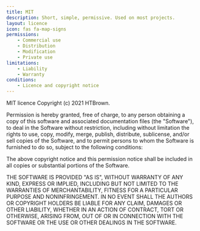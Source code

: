 ```yaml
---
title: MIT
description: Short, simple, permissive. Used on most projects.
layout: licence
icon: fas fa-map-signs
permissions:
    - Commercial use
    - Distribution
    - Modification
    - Private use
limitations:
    - Liability
    - Warranty
conditions:
    - Licence and copyright notice
---
```


MIT licence
Copyright (c) 2021 HTBrown.

Permission is hereby granted, free of charge, to any person obtaining a copy
of this software and associated documentation files (the "Software"), to deal
in the Software without restriction, including without limitation the rights
to use, copy, modify, merge, publish, distribute, sublicense, and/or sell
copies of the Software, and to permit persons to whom the Software is
furnished to do so, subject to the following conditions:

The above copyright notice and this permission notice shall be included in all
copies or substantial portions of the Software.

THE SOFTWARE IS PROVIDED "AS IS", WITHOUT WARRANTY OF ANY KIND, EXPRESS OR
IMPLIED, INCLUDING BUT NOT LIMITED TO THE WARRANTIES OF MERCHANTABILITY,
FITNESS FOR A PARTICULAR PURPOSE AND NONINFRINGEMENT. IN NO EVENT SHALL THE
AUTHORS OR COPYRIGHT HOLDERS BE LIABLE FOR ANY CLAIM, DAMAGES OR OTHER
LIABILITY, WHETHER IN AN ACTION OF CONTRACT, TORT OR OTHERWISE, ARISING FROM,
OUT OF OR IN CONNECTION WITH THE SOFTWARE OR THE USE OR OTHER DEALINGS IN THE
SOFTWARE.